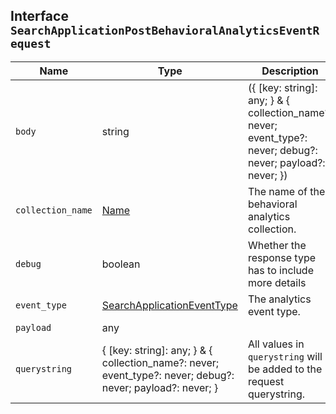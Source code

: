 ## Interface `SearchApplicationPostBehavioralAnalyticsEventRequest`

| Name | Type | Description |
| - | - | - |
| `body` | string | ({ [key: string]: any; } & { collection_name?: never; event_type?: never; debug?: never; payload?: never; }) | All values in `body` will be added to the request body. |
| `collection_name` | [Name](./Name.md) | The name of the behavioral analytics collection. |
| `debug` | boolean | Whether the response type has to include more details |
| `event_type` | [SearchApplicationEventType](./SearchApplicationEventType.md) | The analytics event type. |
| `payload` | any | &nbsp; |
| `querystring` | { [key: string]: any; } & { collection_name?: never; event_type?: never; debug?: never; payload?: never; } | All values in `querystring` will be added to the request querystring. |
